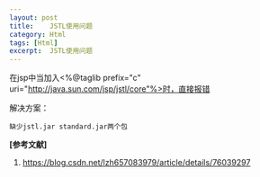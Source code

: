```yaml
---
layout: post
title:    JSTL使用问题  
category: Html
tags: [Html]
excerpt:  JSTL使用问题
---
```


在jsp中当加入<%@taglib prefix="c" uri="http://java.sun.com/jsp/jstl/core"%>时，直接报错


解决方案：

	缺少jstl.jar standard.jar两个包


**[参考文献]**

1. <https://blog.csdn.net/lzh657083979/article/details/76039297>


